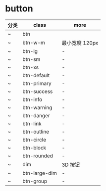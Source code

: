# button

| 分类  | class         | more       |
|-----|---------------|------------|
| ~   | btn           |            |
| ~   | btn-w-m       | 最小宽度 120px |
| ~   | btn-lg        | -          |
| ~   | btn-sm        | -          |
| ~   | btn-xs        | -          |
| ~   | btn-default   | -          |
| ~   | btn-primary   | -          |
| ~   | btn-success   | -          |
| ~   | btn-info      | -          |
| ~   | btn-warning   | -          |
| ~   | btn-danger    | -          |
| ~   | btn-link      | -          |
| ~   | btn-outline   | -          |
| ~   | btn-circle    | -          |
| ~   | btn-block     | -          |
| ~   | btn-rounded   | -          |
| ~   | dim           | 3D 按钮      |
| ~   | btn-large-dim | -          |
| ~   | btn-group     | -          |
